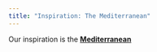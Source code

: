 ```yaml
---
title: "Inspiration: The Mediterranean"
---
```


Our inspiration is the [**Mediterranean**](https://www.google.com/books/edition/The_Mediterranean_and_the_Mediterranean/yAMe0bu3Jt4C?hl=en&gbpv=1&printsec=frontcover)
